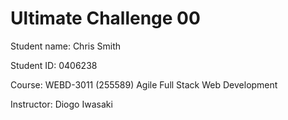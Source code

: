 # Ultimate Challenge 00 #



 Student name: Chris Smith

 Student ID: 0406238


 Course: WEBD-3011 (255589) Agile Full Stack Web Development


 Instructor: Diogo Iwasaki


